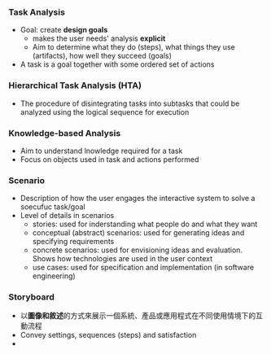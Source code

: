 ### Task Analysis
- Goal: create **design goals**
	- makes the user needs' analysis **explicit**
	- Aim to determine what they do (steps), what things they use (artifacts), how well they succeed (goals)
- A task is a goal together with some ordered set of actions
### Hierarchical Task Analysis (HTA)
- The procedure of disintegrating tasks into subtasks that could be analyzed using the logical sequence for execution
### Knowledge-based Analysis
- Aim to understand lnowledge required for a task
- Focus on objects used in task and actions performed
### Scenario
- Description of how the user engages the interactive system to solve a soecufuc task/goal
- Level of details in scenarios
	- stories: used for inderstanding what people do and what they want
	- conceptual (abstract) scenarios: used for generating ideas and specifying requirements
	- concrete scenarios: used for envisioning ideas and evaluation. Shows how technologies are used in the user context
	- use cases: used for specification and implementation (in software engineering)
### Storyboard
- 以**圖像和敘述**的方式來展示一個系統、產品或應用程式在不同使用情境下的互動流程
- Convey settings, sequences (steps) and satisfaction
- 